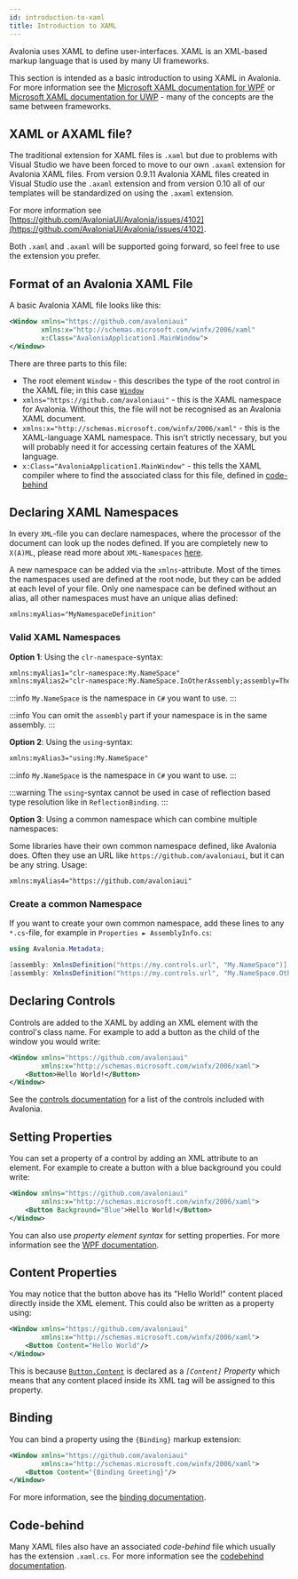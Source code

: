 ```yaml
---
id: introduction-to-xaml
title: Introduction to XAML
---
```


Avalonia uses XAML to define user-interfaces. XAML is an XML-based markup language that is used by many UI frameworks.

This section is intended as a basic introduction to using XAML in Avalonia. For more information see the [Microsoft XAML documentation for WPF](https://docs.microsoft.com/en-us/dotnet/framework/wpf/advanced/xaml-overview-wpf) or [Microsoft XAML documentation for UWP](https://docs.microsoft.com/en-us/windows/uwp/xaml-platform/xaml-overview) - many of the concepts are the same between frameworks.

## XAML or AXAML file?

The traditional extension for XAML files is `.xaml` but due to problems with Visual Studio we have been forced to move to our own `.axaml` extension for Avalonia XAML files. From version 0.9.11 Avalonia XAML files created in Visual Studio use the `.axaml` extension and from version 0.10 all of our templates will be standardized on using the `.axaml` extension.

For more information see [https://github.com/AvaloniaUI/Avalonia/issues/4102](https://github.com/AvaloniaUI/Avalonia/issues/4102).

Both `.xaml` and `.axaml` will be supported going forward, so feel free to use the extension you prefer.

## Format of an Avalonia XAML File

A basic Avalonia XAML file looks like this:

```xml
<Window xmlns="https://github.com/avaloniaui"
        xmlns:x="http://schemas.microsoft.com/winfx/2006/xaml"
        x:Class="AvaloniaApplication1.MainWindow">
</Window>
```

There are three parts to this file:

* The root element `Window` - this describes the type of the root control in the XAML file; in this case [`Window`](http://reference.avaloniaui.net/api/Avalonia.Controls/Window/)
* `xmlns="https://github.com/avaloniaui"` - this is the XAML namespace for Avalonia. Without this, the file will not be recognised as an Avalonia XAML document.
* `xmlns:x="http://schemas.microsoft.com/winfx/2006/xaml"` - this is the XAML-language XAML namespace. This isn't strictly necessary, but you will probably need it for accessing certain features of the XAML language.
* `x:Class="AvaloniaApplication1.MainWindow"` - this tells the XAML compiler where to find the associated class for this file, defined in [code-behind](code-behind)

## Declaring XAML Namespaces

In every `XML`-file you can declare namespaces, where the processor of the document can look up the nodes defined. If you are completely new to `X(A)ML`, please read more about `XML-Namespaces` [here](https://docs.microsoft.com/en-us/dotnet/standard/data/xml/managing-namespaces-in-an-xml-document).

A new namespace can be added via the `xmlns`-attribute. Most of the times the namespaces used are defined at the root node, but they can be added at each level of your file. Only one namespace can be defined without an alias, all other namespaces must have an unique alias defined: 

```xml
xmlns:myAlias="MyNamespaceDefinition"
```

### Valid XAML Namespaces

**Option 1**: Using the `clr-namespace`-syntax: 

```xml
xmlns:myAlias1="clr-namespace:My.NameSpace"
xmlns:myAlias2="clr-namespace:My.NameSpace.InOtherAssembly;assembly=TheOtherAssembly"
```

:::info
`My.NameSpace` is the namespace in `C#` you want to use. 
:::

:::info
You can omit the `assembly` part if your namespace is in the same assembly. 
:::

**Option 2**: Using the `using`-syntax: 

```xml
xmlns:myAlias3="using:My.NameSpace"
```

:::info
`My.NameSpace` is the namespace in `C#` you want to use.
:::

:::warning
The `using`-syntax cannot be used in case of reflection based type resolution like in `ReflectionBinding`. 
:::

**Option 3**: Using a common namespace which can combine multiple namespaces: 

Some libraries have their own common namespace defined, like Avalonia does. Often they use an URL like `https://github.com/avaloniaui`, but it can be any string. Usage: 

```xml
xmlns:myAlias4="https://github.com/avaloniaui"
```

### Create a common Namespace

If you want to create your own common namespace, add these lines to any `*.cs`-file, for example in `Properties ► AssemblyInfo.cs`:

```cs
using Avalonia.Metadata;

[assembly: XmlnsDefinition("https://my.controls.url", "My.NameSpace")]
[assembly: XmlnsDefinition("https://my.controls.url", "My.NameSpace.Other")]
```

## Declaring Controls

Controls are added to the XAML by adding an XML element with the control's class name. For example to add a button as the child of the window you would write:

```xml
<Window xmlns="https://github.com/avaloniaui"
        xmlns:x="http://schemas.microsoft.com/winfx/2006/xaml">
    <Button>Hello World!</Button>
</Window>
```

See the [controls documentation](../../controls) for a list of the controls included with Avalonia.

## Setting Properties

You can set a property of a control by adding an XML attribute to an element. For example to create a button with a blue background you could write:

```xml
<Window xmlns="https://github.com/avaloniaui"
        xmlns:x="http://schemas.microsoft.com/winfx/2006/xaml">
    <Button Background="Blue">Hello World!</Button>
</Window>
```

You can also use _property element syntax_ for setting properties. For more information see the [WPF documentation](https://docs.microsoft.com/en-us/dotnet/framework/wpf/advanced/xaml-overview-wpf#property-element-syntax).

## Content Properties

You may notice that the button above has its "Hello World!" content placed directly inside the XML element. This could also be written as a property using:

```xml
<Window xmlns="https://github.com/avaloniaui"
        xmlns:x="http://schemas.microsoft.com/winfx/2006/xaml">
    <Button Content="Hello World"/>
</Window>
```

This is because [`Button.Content`](http://reference.avaloniaui.net/api/Avalonia.Controls/ContentControl/) is declared as a _`[Content]` Property_ which means that any content placed inside its XML tag will be assigned to this property.

## Binding

You can bind a property using the `{Binding}` markup extension:

```xml
<Window xmlns="https://github.com/avaloniaui"
        xmlns:x="http://schemas.microsoft.com/winfx/2006/xaml">
    <Button Content="{Binding Greeting}"/>
</Window>
```

For more information, see the [binding documentation](../../data-binding).

## Code-behind

Many XAML files also have an associated _code-behind_ file which usually has the extension `.xaml.cs`. For more information see the [codebehind documentation](code-behind).
